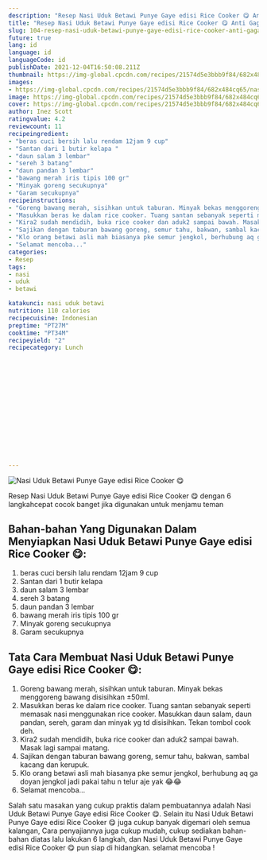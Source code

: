 ```yaml
---
description: "Resep Nasi Uduk Betawi Punye Gaye edisi Rice Cooker 😋 Anti Gagal"
title: "Resep Nasi Uduk Betawi Punye Gaye edisi Rice Cooker 😋 Anti Gagal"
slug: 104-resep-nasi-uduk-betawi-punye-gaye-edisi-rice-cooker-anti-gagal
future: true
lang: id
language: id
languageCode: id
publishDate: 2021-12-04T16:50:08.211Z 
thumbnail: https://img-global.cpcdn.com/recipes/21574d5e3bbb9f84/682x484cq65/nasi-uduk-betawi-punye-gaye-edisi-rice-cooker-foto-resep-utama.webp
images:
- https://img-global.cpcdn.com/recipes/21574d5e3bbb9f84/682x484cq65/nasi-uduk-betawi-punye-gaye-edisi-rice-cooker-foto-resep-utama.webp
image: https://img-global.cpcdn.com/recipes/21574d5e3bbb9f84/682x484cq65/nasi-uduk-betawi-punye-gaye-edisi-rice-cooker-foto-resep-utama.webp
cover: https://img-global.cpcdn.com/recipes/21574d5e3bbb9f84/682x484cq65/nasi-uduk-betawi-punye-gaye-edisi-rice-cooker-foto-resep-utama.webp
author: Inez Scott
ratingvalue: 4.2
reviewcount: 11
recipeingredient:
- "beras cuci bersih lalu rendam 12jam 9 cup"
- "Santan dari 1 butir kelapa "
- "daun salam 3 lembar"
- "sereh 3 batang"
- "daun pandan 3 lembar"
- "bawang merah iris tipis 100 gr"
- "Minyak goreng secukupnya"
- "Garam secukupnya"
recipeinstructions:
- "Goreng bawang merah, sisihkan untuk taburan. Minyak bekas menggoreng bawang disisihkan ±50ml."
- "Masukkan beras ke dalam rice cooker. Tuang santan sebanyak seperti memasak nasi menggunakan rice cooker. Masukkan daun salam, daun pandan, sereh, garam dan minyak yg td disisihkan. Tekan tombol cook deh."
- "Kira2 sudah mendidih, buka rice cooker dan aduk2 sampai bawah. Masak lagi sampai matang."
- "Sajikan dengan taburan bawang goreng, semur tahu, bakwan, sambal kacang dan kerupuk."
- "Klo orang betawi asli mah biasanya pke semur jengkol, berhubung aq ga doyan jengkol jadi pakai tahu n telur aje yak 😂😂"
- "Selamat mencoba..."
categories:
- Resep
tags:
- nasi
- uduk
- betawi

katakunci: nasi uduk betawi 
nutrition: 110 calories
recipecuisine: Indonesian
preptime: "PT27M"
cooktime: "PT34M"
recipeyield: "2"
recipecategory: Lunch


     
    
    
    
    
    
    
    
    
    
    
      
    
---
```



![Nasi Uduk Betawi Punye Gaye edisi Rice Cooker 😋](https://img-global.cpcdn.com/recipes/21574d5e3bbb9f84/682x484cq65/nasi-uduk-betawi-punye-gaye-edisi-rice-cooker-foto-resep-utama.webp)

Resep Nasi Uduk Betawi Punye Gaye edisi Rice Cooker 😋    dengan 6 langkahcepat cocok banget jika digunakan untuk menjamu teman

<!--inarticleads1-->

## Bahan-bahan Yang Digunakan Dalam Menyiapkan Nasi Uduk Betawi Punye Gaye edisi Rice Cooker 😋:

1. beras cuci bersih lalu rendam 12jam 9 cup
1. Santan dari 1 butir kelapa 
1. daun salam 3 lembar
1. sereh 3 batang
1. daun pandan 3 lembar
1. bawang merah iris tipis 100 gr
1. Minyak goreng secukupnya
1. Garam secukupnya



<!--inarticleads2-->

## Tata Cara Membuat Nasi Uduk Betawi Punye Gaye edisi Rice Cooker 😋:

1. Goreng bawang merah, sisihkan untuk taburan. Minyak bekas menggoreng bawang disisihkan ±50ml.
1. Masukkan beras ke dalam rice cooker. Tuang santan sebanyak seperti memasak nasi menggunakan rice cooker. Masukkan daun salam, daun pandan, sereh, garam dan minyak yg td disisihkan. Tekan tombol cook deh.
1. Kira2 sudah mendidih, buka rice cooker dan aduk2 sampai bawah. Masak lagi sampai matang.
1. Sajikan dengan taburan bawang goreng, semur tahu, bakwan, sambal kacang dan kerupuk.
1. Klo orang betawi asli mah biasanya pke semur jengkol, berhubung aq ga doyan jengkol jadi pakai tahu n telur aje yak 😂😂
1. Selamat mencoba...




Salah satu masakan yang cukup praktis dalam pembuatannya adalah  Nasi Uduk Betawi Punye Gaye edisi Rice Cooker 😋. Selain itu  Nasi Uduk Betawi Punye Gaye edisi Rice Cooker 😋  juga cukup banyak digemari oleh semua kalangan, Cara penyajiannya juga cukup mudah, cukup sediakan bahan-bahan diatas lalu lakukan 6 langkah, dan  Nasi Uduk Betawi Punye Gaye edisi Rice Cooker 😋  pun siap di hidangkan. selamat mencoba !

